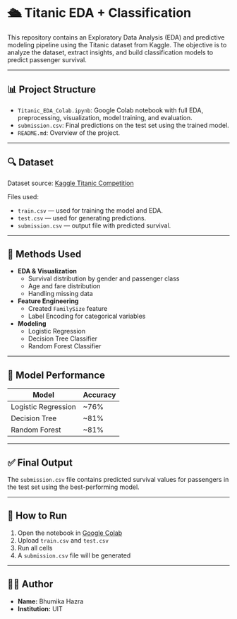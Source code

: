 
# 🛳 Titanic EDA + Classification

This repository contains an Exploratory Data Analysis (EDA) and predictive modeling pipeline using the Titanic dataset from Kaggle. The objective is to analyze the dataset, extract insights, and build classification models to predict passenger survival.

---

## 📊 Project Structure

- `Titanic_EDA_Colab.ipynb`: Google Colab notebook with full EDA, preprocessing, visualization, model training, and evaluation.
- `submission.csv`: Final predictions on the test set using the trained model.
- `README.md`: Overview of the project.

---

## 🔍 Dataset

Dataset source: [Kaggle Titanic Competition](https://www.kaggle.com/c/titanic/data)

Files used:
- `train.csv` — used for training the model and EDA.
- `test.csv` — used for generating predictions.
- `submission.csv` — output file with predicted survival.

---

## 🧪 Methods Used

- **EDA & Visualization**
  - Survival distribution by gender and passenger class
  - Age and fare distribution
  - Handling missing data
- **Feature Engineering**
  - Created `FamilySize` feature
  - Label Encoding for categorical variables
- **Modeling**
  - Logistic Regression
  - Decision Tree Classifier
  - Random Forest Classifier

---

## 🧠 Model Performance

| Model               | Accuracy |
|--------------------|----------|
| Logistic Regression| ~76%     |
| Decision Tree      | ~81%     |
| Random Forest      | ~81%     |

---

## ✅ Final Output

The `submission.csv` file contains predicted survival values for passengers in the test set using the best-performing model.

---

## 📌 How to Run

1. Open the notebook in [Google Colab](https://colab.research.google.com/)
2. Upload `train.csv` and `test.csv`
3. Run all cells
4. A `submission.csv` file will be generated

---

## 👩‍💻 Author

- **Name:** Bhumika Hazra
- **Institution:** UIT

